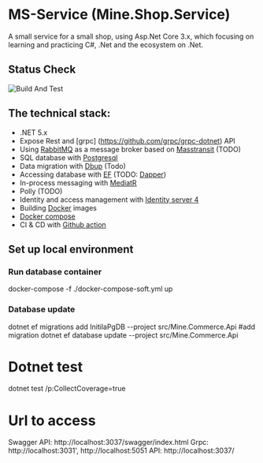 # MS-Service (Mine.Shop.Service)
A small service for a small shop, using Asp.Net Core 3.x, which focusing on learning and practicing C#, .Net and the ecosystem on .Net.

## Status Check
![Build And Test](https://github.com/phuocquach/mine-shop-service/workflows/.github/workflows/build_image.yml/badge.svg)

## The technical stack:

* .NET 5.x
* Expose Rest and [grpc] (https://github.com/grpc/grpc-dotnet) API
* Using [RabbitMQ](https://www.rabbitmq.com/) as a message broker based on [Masstransit](http://masstransit-project.com/) (TODO)
* SQL database with [Postgresql](https://www.postgresql.org/)
* Data migration with [Dbup](https://github.com/DbUp/DbUp/) (Todo)
* Accessing database with [EF](https://docs.microsoft.com/en-us/ef/core/) (TODO:  [Dapper](https://github.com/StackExchange/Dapper))
* In-process messaging with [MediatR](https://github.com/jbogard/MediatR)
* Polly (TODO)
* Identity and access management with [Identity server 4](http://docs.identityserver.io/en/latest/#)
* Building [Docker](https://www.docker.com/) images
* [Docker compose](https://docs.docker.com/compose/)
* CI & CD with [Github action](https://github.com/features/actions)

## Set up local environment
### Run database container
docker-compose -f ./docker-compose-soft.yml up

### Database update
dotnet ef migrations add InitilaPgDB --project src/Mine.Commerce.Api #add migration
dotnet ef database update --project src/Mine.Commerce.Api

# Dotnet test
dotnet test /p:CollectCoverage=true


# Url to access
Swagger API: http://localhost:3037/swagger/index.html
Grpc: http://localhost:3031', http://localhost:5051
API: http://localhost:3037/
